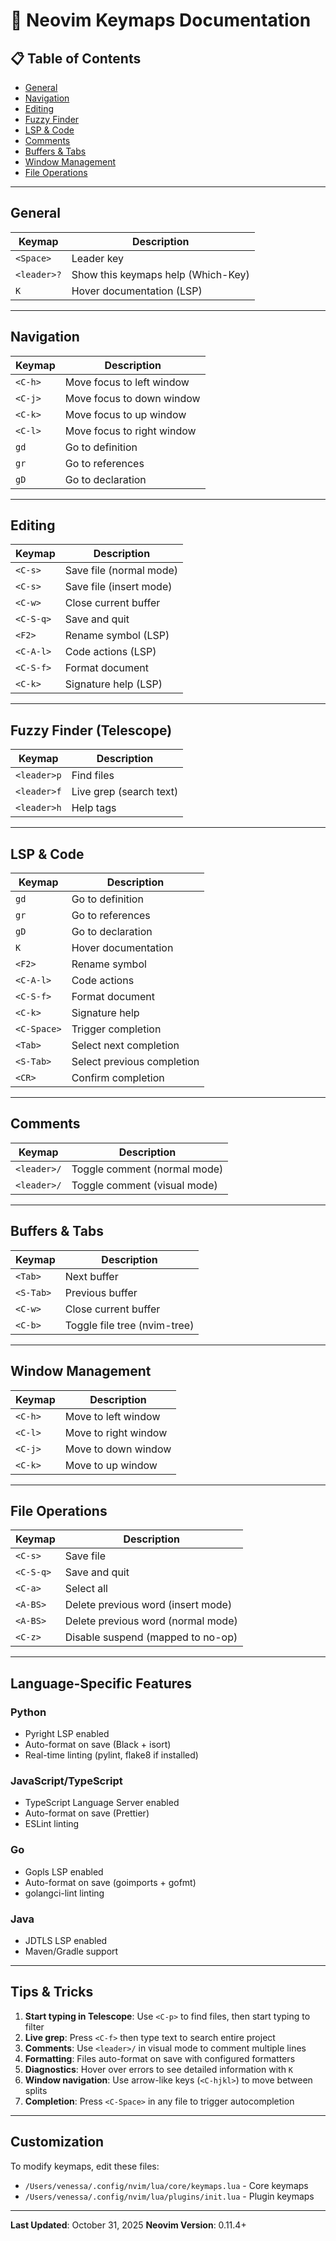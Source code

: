 # 🎹 Neovim Keymaps Documentation

## 📋 Table of Contents
- [General](#general)
- [Navigation](#navigation)
- [Editing](#editing)
- [Fuzzy Finder](#fuzzy-finder)
- [LSP & Code](#lsp--code)
- [Comments](#comments)
- [Buffers & Tabs](#buffers--tabs)
- [Window Management](#window-management)
- [File Operations](#file-operations)

---

## General

| Keymap | Description |
|--------|-------------|
| `<Space>` | Leader key |
| `<leader>?` | Show this keymaps help (Which-Key) |
| `K` | Hover documentation (LSP) |

---

## Navigation

| Keymap | Description |
|--------|-------------|
| `<C-h>` | Move focus to left window |
| `<C-j>` | Move focus to down window |
| `<C-k>` | Move focus to up window |
| `<C-l>` | Move focus to right window |
| `gd` | Go to definition |
| `gr` | Go to references |
| `gD` | Go to declaration |

---

## Editing

| Keymap | Description |
|--------|-------------|
| `<C-s>` | Save file (normal mode) |
| `<C-s>` | Save file (insert mode) |
| `<C-w>` | Close current buffer |
| `<C-S-q>` | Save and quit |
| `<F2>` | Rename symbol (LSP) |
| `<C-A-l>` | Code actions (LSP) |
| `<C-S-f>` | Format document |
| `<C-k>` | Signature help (LSP) |

---

## Fuzzy Finder (Telescope)

| Keymap | Description |
|--------|-------------|
| `<leader>p` | Find files |
| `<leader>f` | Live grep (search text) |
| `<leader>h` | Help tags |

---

## LSP & Code

| Keymap | Description |
|--------|-------------|
| `gd` | Go to definition |
| `gr` | Go to references |
| `gD` | Go to declaration |
| `K` | Hover documentation |
| `<F2>` | Rename symbol |
| `<C-A-l>` | Code actions |
| `<C-S-f>` | Format document |
| `<C-k>` | Signature help |
| `<C-Space>` | Trigger completion |
| `<Tab>` | Select next completion |
| `<S-Tab>` | Select previous completion |
| `<CR>` | Confirm completion |

---

## Comments

| Keymap | Description |
|--------|-------------|
| `<leader>/` | Toggle comment (normal mode) |
| `<leader>/` | Toggle comment (visual mode) |

---

## Buffers & Tabs

| Keymap | Description |
|--------|-------------|
| `<Tab>` | Next buffer |
| `<S-Tab>` | Previous buffer |
| `<C-w>` | Close current buffer |
| `<C-b>` | Toggle file tree (nvim-tree) |

---

## Window Management

| Keymap | Description |
|--------|-------------|
| `<C-h>` | Move to left window |
| `<C-l>` | Move to right window |
| `<C-j>` | Move to down window |
| `<C-k>` | Move to up window |

---

## File Operations

| Keymap | Description |
|--------|-------------|
| `<C-s>` | Save file |
| `<C-S-q>` | Save and quit |
| `<C-a>` | Select all |
| `<A-BS>` | Delete previous word (insert mode) |
| `<A-BS>` | Delete previous word (normal mode) |
| `<C-z>` | Disable suspend (mapped to no-op) |

---

## Language-Specific Features

### Python
- Pyright LSP enabled
- Auto-format on save (Black + isort)
- Real-time linting (pylint, flake8 if installed)

### JavaScript/TypeScript
- TypeScript Language Server enabled
- Auto-format on save (Prettier)
- ESLint linting

### Go
- Gopls LSP enabled
- Auto-format on save (goimports + gofmt)
- golangci-lint linting

### Java
- JDTLS LSP enabled
- Maven/Gradle support

---

## Tips & Tricks

1. **Start typing in Telescope**: Use `<C-p>` to find files, then start typing to filter
2. **Live grep**: Press `<C-f>` then type text to search entire project
3. **Comments**: Use `<leader>/` in visual mode to comment multiple lines
4. **Formatting**: Files auto-format on save with configured formatters
5. **Diagnostics**: Hover over errors to see detailed information with `K`
6. **Window navigation**: Use arrow-like keys (`<C-hjkl>`) to move between splits
7. **Completion**: Press `<C-Space>` in any file to trigger autocompletion

---

## Customization

To modify keymaps, edit these files:
- `/Users/venessa/.config/nvim/lua/core/keymaps.lua` - Core keymaps
- `/Users/venessa/.config/nvim/lua/plugins/init.lua` - Plugin keymaps

---

**Last Updated**: October 31, 2025
**Neovim Version**: 0.11.4+
